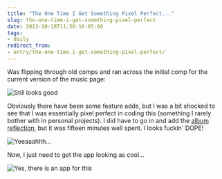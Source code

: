 ```yaml
---
title: "The One Time I Get Something Pixel Perfect..."
slug: the-one-time-i-get-something-pixel-perfect
date: 2013-10-18T11:50:16-05:00
tags:
- daily
redirect_from:
- entry/the-one-time-i-get-something-pixel-perfect/
---
```

Was flipping through old comps and ran across the initial comp for the current version of the music page:

![](http://i.imgur.com/luLm1zu.jpg "Still looks good")

Obviously there have been some feature adds, but I was a bit shocked to see that I was essentially pixel perfect in coding this (something I rarely bother with in personal projects). I did have to go in and add the [album reflection](http://designshack.net/articles/css/mastering-css-reflections-in-webkit/), but it was fifteen minutes well spent. I looks fuckin' DOPE!

![](http://cdn.awwni.me/mjat.png "Yeeaaahhh...")

Now, I just need to get the app looking as cool...

![](http://i.imgur.com/wthey9W.png "Yes, there is an app for this")
